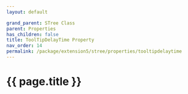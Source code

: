 ```yaml
---
layout: default

grand_parent: STree Class
parent: Properties
has_children: false
title: ToolTipDelayTime Property
nav_order: 14
permalink: /package/extension5/stree/properties/tooltipdelaytime
---
```

# {{ page.title }}
